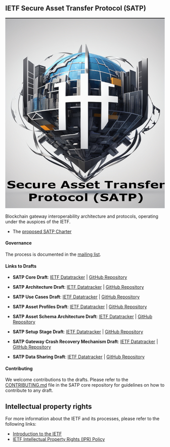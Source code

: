 ## IETF Secure Asset Transfer Protocol (SATP)
<img src="./satp.jpg" alt="SATP Image" width="600" height="600">

 Blockchain gateway interoperability architecture and protocols, operating under the auspices of the IETF.


- The [proposed SATP Charter](https://datatracker.ietf.org/doc/charter-ietf-satp/)

#### Governance
The process is documented in the [mailing list](https://mailarchive.ietf.org/arch/msg/sat/VsuDC8zJJgkpT-ImKZKAoanuAyQ/).

#### Links to Drafts

- **SATP Core Draft**: [IETF Datatracker](https://datatracker.ietf.org/doc/draft-ietf-satp-core/) | [GitHub Repository](https://github.com/ietf-satp/draft-ietf-satp-core)

- **SATP Architecture Draft**: [IETF Datatracker](https://datatracker.ietf.org/doc/draft-ietf-satp-architecture/) | [GitHub Repository](https://github.com/ietf-satp/draft-ietf-satp-architecture)

- **SATP Use Cases Draft**: [IETF Datatracker](https://datatracker.ietf.org/doc/draft-ietf-satp-usecases/) | [GitHub Repository](https://github.com/ietf-satp/draft-ietf-satp-usecases)

- **SATP Asset Profiles Draft**: [IETF Datatracker](https://datatracker.ietf.org/doc/draft-avrilionis-satp-asset-profiles/) | [GitHub Repository](https://github.com/ietf-satp/draft-avrilionis-satp-asset-profiles)

- **SATP Asset Schema Architecture Draft**: [IETF Datatracker](https://datatracker.ietf.org/doc/draft-avrilionis-satp-asset-schema-architecture/) | [GitHub Repository](https://github.com/ietf-satp/draft-avrilionis-satp-asset-schema-architecture)

- **SATP Setup Stage Draft**: [IETF Datatracker](https://datatracker.ietf.org/doc/draft-avrilionis-satp-setup-stage/) | [GitHub Repository](https://github.com/ietf-satp/draft-avrilionis-satp-setup-stage)

- **SATP Gateway Crash Recovery Mechanism Draft**: [IETF Datatracker](https://datatracker.ietf.org/doc/draft-belchior-satp-gateway-recovery/) | [GitHub Repository](https://github.com/ietf-satp/draft-belchior-satp-gateway-recovery)

- **SATP Data Sharing Draft**: [IETF Datatracker](https://datatracker.ietf.org/doc/draft-ramakrishna-satp-data-sharing/) | [GitHub Repository](https://github.com/ietf-satp/draft-ramakrishna-satp-data-sharing)

#### Contributing

We welcome contributions to the drafts. Please refer to the [CONTRIBUTING.md](https://github.com/ietf-satp/draft-ietf-satp-core/blob/main/CONTRIBUTING.md) file in the SATP core repository for guidelines on how to contribute to any draft.

## Intellectual property rights

For more information about the IETF and its processes, please refer to the following links:
- [Introduction to the IETF](https://www.ietf.org/about/introduction/)
- [IETF Intellectual Property Rights (IPR) Policy](https://www.ietf.org/process/ipr/)
